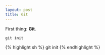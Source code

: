 ```yaml
---
layout: post
title: Git
---
```


First thing: **Git**.

```git init```

{% highlight sh %}
git init
{% endhighlight %}
